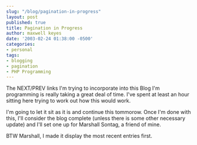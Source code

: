 ```yaml
---
slug: "/blog/pagination-in-progress"
layout: post
published: true
title: Pagination in Progress
author: maxwell keyes
date: '2003-02-24 01:38:00 -0500'
categories:
- personal
tags:
- blogging
- pagination
- PHP Programming
---
```


The NEXT/PREV links I'm trying to incorporate into this Blog I'm programming is
really taking a great deal of time. I've spent at least an hour sitting here
trying to work out how this would work.

I'm going to let it sit as it is and continue this tommorow. Once I'm done with
this, I'll consider the blog complete (unless there is some other necessary
update) and I'll set one up for Marshall Sontag, a friend of mine.

BTW Marshall, I made it display the most recent entries first.
